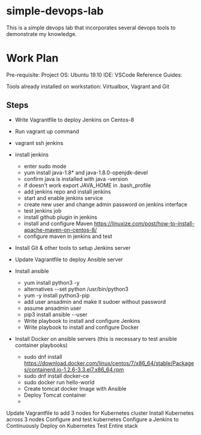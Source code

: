 # simple-devops-lab
This is a simple devops lab that incorporates several devops tools to demonstrate my knowledge.

# Work Plan
Pre-requisite:
Project OS: Ubuntu 19.10
IDE: VSCode
Reference Guides:


Tools already installed on workstation: Virtualbox, Vagrant and Git

## Steps
* Write Vagrantfile to deploy Jenkins on Centos-8
* Run vagrant up command
* vagrant ssh jenkins
* install jenkins
    * enter sudo mode
    * yum install java-1.8* and java-1.8.0-openjdk-devel
    * confirm java is installed with java -version
    * if doesn't work export JAVA_HOME in .bash_profile
    * add jenkins repo and install jenkins
    * start and enable jenkins service
    * create new user and change admin password on jenkins interface
    * test jenkins job
    * install github plugin in jenkins
    * install and configure Maven https://linuxize.com/post/how-to-install-apache-maven-on-centos-8/
    * configure maven in jenkins and test
* Install Git & other tools to setup Jenkins server

* Update Vagrantfile to deploy Ansible server

* Install ansible
    * yum install python3 -y
    * alternatives --set python /usr/bin/python3
    * yum -y install python3-pip
    * add user ansadmin and make it sudoer without password
    * assume ansadmin user
    * pip3 install ansible --user
    * Write playbook to install and configure Jenkins
    * Write playbook to install and configure Docker

* Install Docker on ansible servers (this is necessary to test ansible container playbooks)
    * sudo dnf install https://download.docker.com/linux/centos/7/x86_64/stable/Packages/containerd.io-1.2.6-3.3.el7.x86_64.rpm
    * sudo dnf install docker-ce
    * sudo docker run hello-world
    * Create tomcat docker Image with Ansible
    * Deploy Tomcat container
    * 

Update Vagrantfile to add 3 nodes for Kubernetes cluster
Install Kubernetes across 3 nodes
Configure and test kubernetes
Configure a Jenkins to Continuously Deploy on Kubernetes
Test Entire stack
